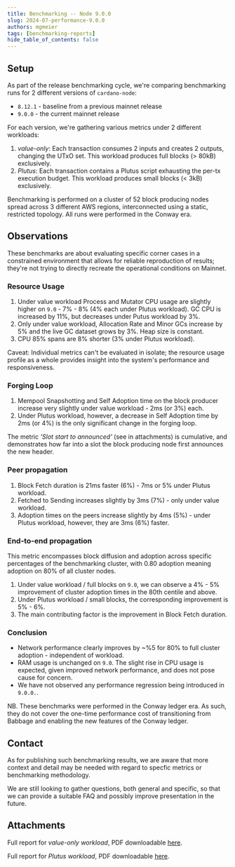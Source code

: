 ```yaml
---
title: Benchmarking -- Node 9.0.0
slug: 2024-07-performance-9.0.0
authors: mgmeier
tags: [benchmarking-reports]
hide_table_of_contents: false
---
```


## Setup

As part of the release benchmarking cycle, we're comparing benchmarking runs for 2 different versions of `cardano-node`:
* `8.12.1` - baseline from a previous mainnet release
* `9.0.0` - the current mainnet release

For each version, we're gathering various metrics under 2 different workloads:
1. _value-only_: Each transaction consumes 2 inputs and creates 2 outputs, changing the UTxO set. This workload produces full blocks (> 80kB) exclusively.
2. _Plutus_: Each transaction contains a Plutus script exhausting the per-tx execution budget. This workload produces small blocks (< 3kB) exclusively.

Benchmarking is performed on a cluster of 52 block producing nodes spread across 3 different AWS regions, interconnected using a static, restricted topology. All runs
were performed in the Conway era.

## Observations

These benchmarks are about evaluating specific corner cases in a constrained environment that allows for reliable reproduction of results; they're not trying to directly recreate the operational conditions on Mainnet.  

### Resource Usage

1. Under value workload Process and Mutator CPU usage are slightly higher on `9.0` - 7% - 8% (4% each under Plutus workload). GC CPU is increased by 11%, but decreases under Putus workload by 3%.
2. Only under value workload, Allocation Rate and Minor GCs increase by 5% and the live GC dataset grows by 3%. Heap size is constant.
3. CPU 85% spans are 8% shorter (3% under Plutus workload).

Caveat: Individual metrics can't be evaluated in isolate; the resource usage profile as a whole provides insight into the system's performance and responsiveness.

### Forging Loop

1. Mempool Snapshotting and Self Adoption time on the block producer increase very slightly under value workload - 2ms (or 3%) each.
2. Under Plutus workload, however, a decrease in Self Adoption time by 2ms (or 4%) is the only significant change in the forging loop.

The metric _'Slot start to announced'_ (see in attachments) is cumulative, and demonstrates how far into a slot the block producing node first announces the new header.

### Peer propagation

1. Block Fetch duration is 21ms faster (6%) - 7ms or 5% under Plutus workload.
2. Fetched to Sending increases slightly by 3ms (7%) - only under value workload.
3. Adoption times on the peers increase slightly by 4ms (5%) - under Plutus workload, however, they are 3ms (6%) faster.

### End-to-end propagation

This metric encompasses block diffusion and adoption across specific percentages of the benchmarking cluster, with 0.80 adoption meaning adoption on 80% of all cluster nodes.  

1. Under value workload / full blocks on `9.0`, we can observe a 4% - 5% improvement of cluster adoption times in the 80th centile and above.
2. Under Plutus workload / small blocks, the corresponding improvement is 5% - 6%.
3. The main contributing factor is the improvement in Block Fetch duration.


### Conclusion

* Network performance clearly improves by ~%5 for 80% to full cluster adoption - independent of workload.
* RAM usage is unchanged on `9.0`. The slight rise in CPU usage is expected, given improved network performance, and does not pose cause for concern.
* We have not observed any performance regression being introduced in `9.0.0.`.

NB. These benchmarks were performed in the Conway ledger era. As such, they do not cover the one-time performance cost of transitioning from Babbage and enabling the new features of the Conway ledger.

## Contact

As for publishing such benchmarking results, we are aware that more context and detail may be needed with regard to specfic metrics or benchmarking methodology. 

We are still looking to gather questions, both general and specific, so that we can provide a suitable FAQ and possibly improve presentation in the future.

## Attachments

Full report for _value-only workload_, PDF downloadable [here](../static/pdf/benchmarking/release-9.0.0.value-only.pdf).

Full report for _Plutus workload_, PDF downloadable [here](../static/pdf/benchmarking/release-9.0.0.plutus.pdf).
